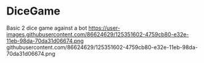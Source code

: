 # DiceGame
Basic 2 dice game against a bot
https://user-images.githubusercontent.com/86624629/125351602-4759cb80-e32e-11eb-98da-70da31d06674.png
githubusercontent.com/86624629/125351602-4759cb80-e32e-11eb-98da-70da31d06674.png
